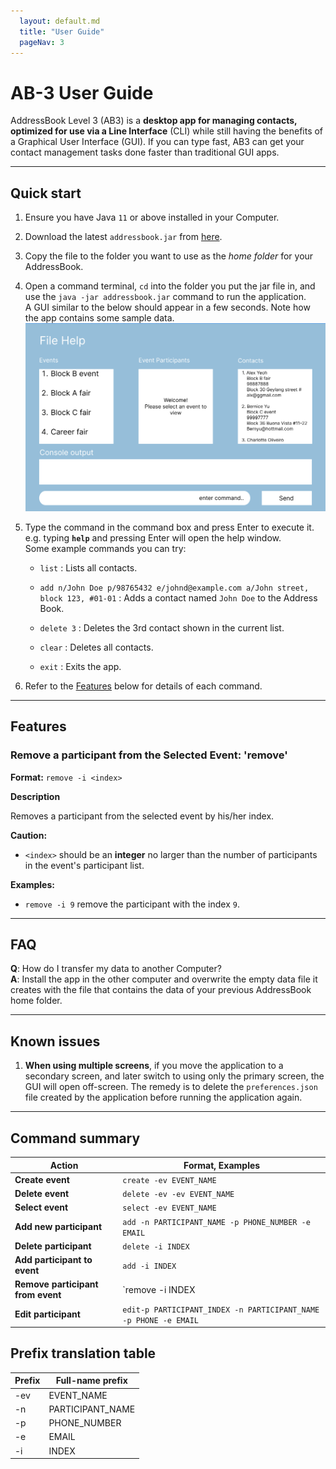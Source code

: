 ```yaml
---
  layout: default.md
  title: "User Guide"
  pageNav: 3
---
```


# AB-3 User Guide

AddressBook Level 3 (AB3) is a **desktop app for managing contacts, optimized for use via a  Line Interface** (CLI) while still having the benefits of a Graphical User Interface (GUI). If you can type fast, AB3 can get your contact management tasks done faster than traditional GUI apps.

<!-- * Table of Contents -->
<page-nav-print />

--------------------------------------------------------------------------------------------------------------------

## Quick start

1. Ensure you have Java `11` or above installed in your Computer.

1. Download the latest `addressbook.jar` from [here](https://github.com/se-edu/addressbook-level3/releases).

1. Copy the file to the folder you want to use as the _home folder_ for your AddressBook.

1. Open a command terminal, `cd` into the folder you put the jar file in, and use the `java -jar addressbook.jar` command to run the application.<br>
   A GUI similar to the below should appear in a few seconds. Note how the app contains some sample data.<br>
   ![Ui](images/Ui.png)

1. Type the command in the command box and press Enter to execute it. e.g. typing **`help`** and pressing Enter will open the help window.<br>
   Some example commands you can try:

   * `list` : Lists all contacts.

   * `add n/John Doe p/98765432 e/johnd@example.com a/John street, block 123, #01-01` : Adds a contact named `John Doe` to the Address Book.

   * `delete 3` : Deletes the 3rd contact shown in the current list.

   * `clear` : Deletes all contacts.

   * `exit` : Exits the app.

1. Refer to the [Features](#features) below for details of each command.

--------------------------------------------------------------------------------------------------------------------

## Features

### Remove a participant from the Selected Event: 'remove'

**Format:** `remove -i <index>`

**Description**

Removes a participant from the selected event by his/her index.

<box type="warning" seamless>


**Caution:**
* `<index>` should be an **integer** no larger than the number of participants in the event's participant list.

**Examples:**
- `remove -i 9` remove the participant with the index `9`.








--------------------------------------------------------------------------------------------------------------------

## FAQ

**Q**: How do I transfer my data to another Computer?<br>
**A**: Install the app in the other computer and overwrite the empty data file it creates with the file that contains the data of your previous AddressBook home folder.

--------------------------------------------------------------------------------------------------------------------

## Known issues

1. **When using multiple screens**, if you move the application to a secondary screen, and later switch to using only the primary screen, the GUI will open off-screen. The remedy is to delete the `preferences.json` file created by the application before running the application again.

--------------------------------------------------------------------------------------------------------------------

## Command summary

Action     | Format, Examples
-----------|----------------------------------------------------------------------------------------------------------------------------------------------------------------------
**Create event** | `create -ev EVENT_NAME`
**Delete event** | `delete -ev -ev EVENT_NAME`
**Select event**   | `select -ev EVENT_NAME`
**Add new participant**    | `add -n PARTICIPANT_NAME -p PHONE_NUMBER -e EMAIL`
**Delete participant** | `delete -i INDEX`
**Add participant to event**  | `add -i INDEX`
**Remove participant from event**   | `remove -i INDEX 
**Edit participant**   | `edit-p PARTICIPANT_INDEX -n PARTICIPANT_NAME -p PHONE -e EMAIL`

## Prefix translation table
Prefix       | Full-name prefix
-------------|-------------
-ev | EVENT_NAME
-n | PARTICIPANT_NAME
-p | PHONE_NUMBER
-e | EMAIL
-i | INDEX